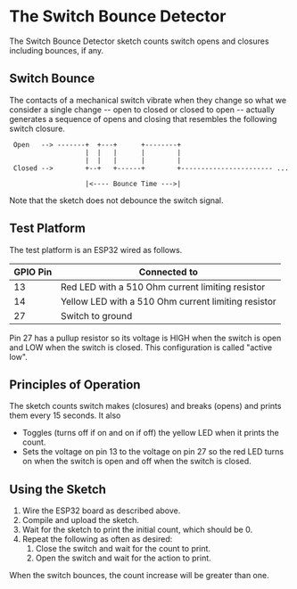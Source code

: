 # The Switch Bounce Detector

The Switch Bounce Detector sketch counts switch opens and
closures including bounces, if any.

## Switch Bounce

The contacts of a mechanical switch vibrate when they change so what
we consider a single change -- open to closed or closed to open --
actually generates a sequence of opens and closing that resembles the
following switch closure.

```
 Open   --> -------+  +---+      +--------+
                   |  |   |      |        |
                   |  |   |      |        |
 Closed -->        +--+   +------+        +----------------------- ...

                   |<---- Bounce Time --->|
```
Note that the sketch does not debounce the switch signal.

## Test Platform

The test platform is an ESP32 wired as follows.

| GPIO Pin | Connected to                                              |
| -------- | --------------------------------------------------------- |
| 13       | Red LED with a 510 Ohm current limiting resistor          |
| 14       | Yellow LED with a 510 Ohm current limiting resistor       |
| 27       | Switch to ground                                          |

Pin 27 has a pullup resistor so its voltage is HIGH when the switch is
open and LOW when the switch is closed. This configuration is called
"active low".


## Principles of Operation

The sketch counts switch makes (closures) and breaks (opens) and prints them
every 15 seconds. It also

* Toggles (turns off if on and on if off) the yellow LED when it prints the
  count.
* Sets the voltage on pin 13 to the voltage on pin 27 so the red LED turns
  on when the switch is open and off when the switch is closed.

## Using the Sketch

1. Wire the ESP32 board as described above.
2. Compile and upload the sketch.
3. Wait for the sketch to print the initial count, which should be 0.
4. Repeat the following as often as desired:
   1. Close the switch and wait for the count to print.
   2. Open the switch and wait for the action to print.

When the switch bounces, the count increase will be greater than one.
